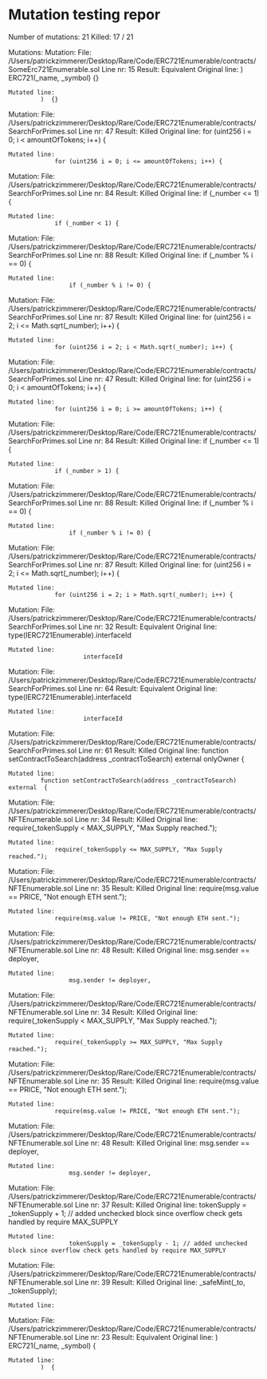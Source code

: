 # Mutation testing repor

Number of mutations: 21
Killed: 17 / 21

Mutations:
Mutation:
File: /Users/patrickzimmerer/Desktop/Rare/Code/ERC721Enumerable/contracts/SomeErc721Enumerable.sol
Line nr: 15
Result: Equivalent
Original line:
) ERC721(\_name, \_symbol) {}

    Mutated line:
             )  {}

Mutation:
File: /Users/patrickzimmerer/Desktop/Rare/Code/ERC721Enumerable/contracts/SearchForPrimes.sol
Line nr: 47
Result: Killed
Original line:
for (uint256 i = 0; i < amountOfTokens; i++) {

    Mutated line:
                 for (uint256 i = 0; i <= amountOfTokens; i++) {

Mutation:
File: /Users/patrickzimmerer/Desktop/Rare/Code/ERC721Enumerable/contracts/SearchForPrimes.sol
Line nr: 84
Result: Killed
Original line:
if (\_number <= 1) {

    Mutated line:
                 if (_number < 1) {

Mutation:
File: /Users/patrickzimmerer/Desktop/Rare/Code/ERC721Enumerable/contracts/SearchForPrimes.sol
Line nr: 88
Result: Killed
Original line:
if (\_number % i == 0) {

    Mutated line:
                     if (_number % i != 0) {

Mutation:
File: /Users/patrickzimmerer/Desktop/Rare/Code/ERC721Enumerable/contracts/SearchForPrimes.sol
Line nr: 87
Result: Killed
Original line:
for (uint256 i = 2; i <= Math.sqrt(\_number); i++) {

    Mutated line:
                 for (uint256 i = 2; i < Math.sqrt(_number); i++) {

Mutation:
File: /Users/patrickzimmerer/Desktop/Rare/Code/ERC721Enumerable/contracts/SearchForPrimes.sol
Line nr: 47
Result: Killed
Original line:
for (uint256 i = 0; i < amountOfTokens; i++) {

    Mutated line:
                 for (uint256 i = 0; i >= amountOfTokens; i++) {

Mutation:
File: /Users/patrickzimmerer/Desktop/Rare/Code/ERC721Enumerable/contracts/SearchForPrimes.sol
Line nr: 84
Result: Killed
Original line:
if (\_number <= 1) {

    Mutated line:
                 if (_number > 1) {

Mutation:
File: /Users/patrickzimmerer/Desktop/Rare/Code/ERC721Enumerable/contracts/SearchForPrimes.sol
Line nr: 88
Result: Killed
Original line:
if (\_number % i == 0) {

    Mutated line:
                     if (_number % i != 0) {

Mutation:
File: /Users/patrickzimmerer/Desktop/Rare/Code/ERC721Enumerable/contracts/SearchForPrimes.sol
Line nr: 87
Result: Killed
Original line:
for (uint256 i = 2; i <= Math.sqrt(\_number); i++) {

    Mutated line:
                 for (uint256 i = 2; i > Math.sqrt(_number); i++) {

Mutation:
File: /Users/patrickzimmerer/Desktop/Rare/Code/ERC721Enumerable/contracts/SearchForPrimes.sol
Line nr: 32
Result: Equivalent
Original line:
type(IERC721Enumerable).interfaceId

    Mutated line:
                         interfaceId

Mutation:
File: /Users/patrickzimmerer/Desktop/Rare/Code/ERC721Enumerable/contracts/SearchForPrimes.sol
Line nr: 64
Result: Equivalent
Original line:
type(IERC721Enumerable).interfaceId

    Mutated line:
                         interfaceId

Mutation:
File: /Users/patrickzimmerer/Desktop/Rare/Code/ERC721Enumerable/contracts/SearchForPrimes.sol
Line nr: 61
Result: Killed
Original line:
function setContractToSearch(address \_contractToSearch) external onlyOwner {

    Mutated line:
             function setContractToSearch(address _contractToSearch) external  {

Mutation:
File: /Users/patrickzimmerer/Desktop/Rare/Code/ERC721Enumerable/contracts/NFTEnumerable.sol
Line nr: 34
Result: Killed
Original line:
require(\_tokenSupply < MAX_SUPPLY, "Max Supply reached.");

    Mutated line:
                 require(_tokenSupply <= MAX_SUPPLY, "Max Supply reached.");

Mutation:
File: /Users/patrickzimmerer/Desktop/Rare/Code/ERC721Enumerable/contracts/NFTEnumerable.sol
Line nr: 35
Result: Killed
Original line:
require(msg.value == PRICE, "Not enough ETH sent.");

    Mutated line:
                 require(msg.value != PRICE, "Not enough ETH sent.");

Mutation:
File: /Users/patrickzimmerer/Desktop/Rare/Code/ERC721Enumerable/contracts/NFTEnumerable.sol
Line nr: 48
Result: Killed
Original line:
msg.sender == deployer,

    Mutated line:
                     msg.sender != deployer,

Mutation:
File: /Users/patrickzimmerer/Desktop/Rare/Code/ERC721Enumerable/contracts/NFTEnumerable.sol
Line nr: 34
Result: Killed
Original line:
require(\_tokenSupply < MAX_SUPPLY, "Max Supply reached.");

    Mutated line:
                 require(_tokenSupply >= MAX_SUPPLY, "Max Supply reached.");

Mutation:
File: /Users/patrickzimmerer/Desktop/Rare/Code/ERC721Enumerable/contracts/NFTEnumerable.sol
Line nr: 35
Result: Killed
Original line:
require(msg.value == PRICE, "Not enough ETH sent.");

    Mutated line:
                 require(msg.value != PRICE, "Not enough ETH sent.");

Mutation:
File: /Users/patrickzimmerer/Desktop/Rare/Code/ERC721Enumerable/contracts/NFTEnumerable.sol
Line nr: 48
Result: Killed
Original line:
msg.sender == deployer,

    Mutated line:
                     msg.sender != deployer,

Mutation:
File: /Users/patrickzimmerer/Desktop/Rare/Code/ERC721Enumerable/contracts/NFTEnumerable.sol
Line nr: 37
Result: Killed
Original line:
tokenSupply = \_tokenSupply + 1; // added unchecked block since overflow check gets handled by require MAX_SUPPLY

    Mutated line:
                     tokenSupply = _tokenSupply - 1; // added unchecked block since overflow check gets handled by require MAX_SUPPLY

Mutation:
File: /Users/patrickzimmerer/Desktop/Rare/Code/ERC721Enumerable/contracts/NFTEnumerable.sol
Line nr: 39
Result: Killed
Original line:
\_safeMint(\_to, \_tokenSupply);

    Mutated line:

Mutation:
File: /Users/patrickzimmerer/Desktop/Rare/Code/ERC721Enumerable/contracts/NFTEnumerable.sol
Line nr: 23
Result: Equivalent
Original line:
) ERC721(\_name, \_symbol) {

    Mutated line:
             )  {

